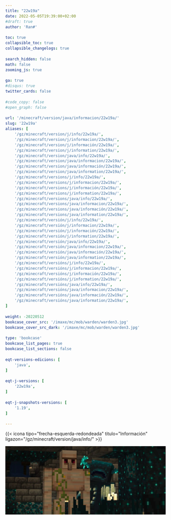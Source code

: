 ```yaml
---
title: "22w19a"
date: 2022-05-05T19:39:00+02:00
#draft: true
author: 'Ran#'

toc: true
collapsible_toc: true
collapsible_changelogs: true

search_hidden: false
math: false
zooming_js: true

ga: true
#disqus: true
twitter_cards: false

#code_copy: false
#open_graph: false

url: '/minecraft/version/java/informacion/22w19a/'
slug: '22w19a'
aliases: [
    '/gz/minecraft/version/j/info/22w19a/',
    '/gz/minecraft/version/j/informacion/22w19a/',
    '/gz/minecraft/version/j/información/22w19a/',
    '/gz/minecraft/version/j/information/22w19a/',
    '/gz/minecraft/version/java/info/22w19a/',
    '/gz/minecraft/version/java/informacion/22w19a/',
    '/gz/minecraft/version/java/información/22w19a/',
    '/gz/minecraft/version/java/information/22w19a/',
    '/gz/minecraft/versions/j/info/22w19a/',
    '/gz/minecraft/versions/j/informacion/22w19a/',
    '/gz/minecraft/versions/j/información/22w19a/',
    '/gz/minecraft/versions/j/information/22w19a/',
    '/gz/minecraft/versions/java/info/22w19a/',
    '/gz/minecraft/versions/java/informacion/22w19a/',
    '/gz/minecraft/versions/java/información/22w19a/',
    '/gz/minecraft/versions/java/information/22w19a/',
    '/gz/minecraft/versión/j/info/22w19a/',
    '/gz/minecraft/versión/j/informacion/22w19a/',
    '/gz/minecraft/versión/j/información/22w19a/',
    '/gz/minecraft/versión/j/information/22w19a/',
    '/gz/minecraft/versión/java/info/22w19a/',
    '/gz/minecraft/versión/java/informacion/22w19a/',
    '/gz/minecraft/versión/java/información/22w19a/',
    '/gz/minecraft/versión/java/information/22w19a/',
    '/gz/minecraft/versións/j/info/22w19a/',
    '/gz/minecraft/versións/j/informacion/22w19a/',
    '/gz/minecraft/versións/j/información/22w19a/',
    '/gz/minecraft/versións/j/information/22w19a/',
    '/gz/minecraft/versións/java/info/22w19a/',
    '/gz/minecraft/versións/java/informacion/22w19a/',
    '/gz/minecraft/versións/java/información/22w19a/',
    '/gz/minecraft/versións/java/information/22w19a/',
]

weight: -20220512
bookcase_cover_src: '/imaxe/mc/mob/warden/warden3.jpg'
bookcase_cover_src_dark: '/imaxe/mc/mob/warden/warden3.jpg'

type: 'bookcase'
bookcase_list_pages: true
bookcase_list_sections: false

eqt-versions-edicions: [
    'java',
]

eqt-j-versions: [
    '22w19a',
]

eqt-j-snapshots-versions: [
    '1.19',
]

---
```


{{< icona tipo="frecha-esquerda-redondeada" titulo="Información" ligazon="/gz/minecraft/version/java/info/" >}}

<img title="22w19a" alt="22w19a" src="/imaxe/mc/mob/iron_golem/iron_golem_con_warden.webp">
